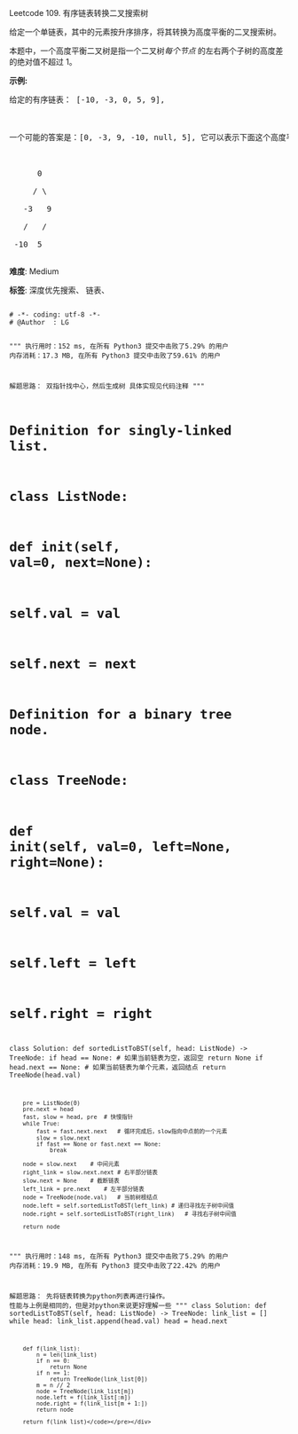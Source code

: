 Leetcode 109. 有序链表转换二叉搜索树
<p>给定一个单链表，其中的元素按升序排序，将其转换为高度平衡的二叉搜索树。</p>


<p>本题中，一个高度平衡二叉树是指一个二叉树<em>每个节点&nbsp;</em>的左右两个子树的高度差的绝对值不超过 1。</p>



<p><strong>示例:</strong></p>



<pre>给定的有序链表： [-10, -3, 0, 5, 9],



一个可能的答案是：[0, -3, 9, -10, null, 5], 它可以表示下面这个高度平衡二叉搜索树：



      0

     / \

   -3   9

   /   /

 -10  5

</pre>





 **难度**: Medium



 **标签**: 深度优先搜索、 链表、 





<div class="hcb_wrap">
<pre class="prism undefined-numbers lang-python" data-lang="Python"><code>
# -*- coding: utf-8 -*-
# @Author  : LG

"""
执行用时：152 ms, 在所有 Python3 提交中击败了5.29% 的用户
内存消耗：17.3 MB, 在所有 Python3 提交中击败了59.61% 的用户

解题思路：
    双指针找中心，然后生成树
    具体实现见代码注释
"""


# Definition for singly-linked list.
# class ListNode:
#     def __init__(self, val=0, next=None):
#         self.val = val
#         self.next = next
# Definition for a binary tree node.
# class TreeNode:
#     def __init__(self, val=0, left=None, right=None):
#         self.val = val
#         self.left = left
#         self.right = right
class Solution:
    def sortedListToBST(self, head: ListNode) -> TreeNode:
        if head == None:    # 如果当前链表为空，返回空
            return None
        if head.next == None:   # 如果当前链表为单个元素，返回结点
            return TreeNode(head.val)

        pre = ListNode(0)
        pre.next = head
        fast, slow = head, pre  # 快慢指针
        while True:
            fast = fast.next.next   # 循环完成后，slow指向中点前的一个元素
            slow = slow.next
            if fast == None or fast.next == None:
                break

        node = slow.next    # 中间元素
        right_link = slow.next.next # 右半部分链表
        slow.next = None    # 截断链表
        left_link = pre.next    # 左半部分链表
        node = TreeNode(node.val)   # 当前树根结点
        node.left = self.sortedListToBST(left_link) # 递归寻找左子树中间值
        node.right = self.sortedListToBST(right_link)   # 寻找右子树中间值

        return node

"""
执行用时：148 ms, 在所有 Python3 提交中击败了5.29% 的用户
内存消耗：19.9 MB, 在所有 Python3 提交中击败了22.42% 的用户

解题思路：
    先将链表转换为python列表再进行操作。
    性能与上例是相同的，但是对python来说更好理解一些
"""
class Solution:
    def sortedListToBST(self, head: ListNode) -> TreeNode:
        link_list = []
        while head:
            link_list.append(head.val)
            head = head.next

        def f(link_list):
            n = len(link_list)
            if n == 0:
                return None
            if n == 1:
                return TreeNode(link_list[0])
            m = n // 2
            node = TreeNode(link_list[m])
            node.left = f(link_list[:m])
            node.right = f(link_list[m + 1:])
            return node

        return f(link_list)</code></pre></div>
